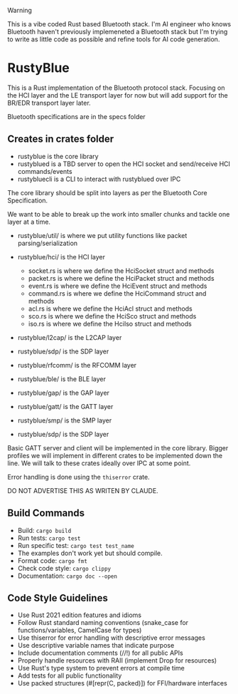 > [!Warning]
> This is a vibe coded Rust based Bluetooth stack. I'm AI engineer who knows Bluetooth haven't previously implemeneted a Bluetooth stack but I'm trying to write as little code as possible and refine tools for AI code generation.

# RustyBlue

This is a Rust implementation of the Bluetooth protocol stack. Focusing on the HCI layer and the LE transport layer for now but will add support for the BR/EDR transport layer later.

Bluetooth specifications are in the specs folder

## Creates in crates folder

* rustyblue is the core library
* rustyblued is a TBD server to open the HCI socket and send/receive HCI commands/events
* rustybluecli is a CLI to interact with rustyblued over IPC

The core library should be split into layers as per the Bluetooth Core Specification.

We want to be able to break up the work into smaller chunks and tackle one layer at a time.

* rustyblue/util/ is where we put utility functions like packet parsing/serialization

* rustyblue/hci/ is the HCI layer
  * socket.rs is where we define the HciSocket struct and methods
  * packet.rs is where we define the HciPacket struct and methods
  * event.rs is where we define the HciEvent struct and methods
  * command.rs is where we define the HciCommand struct and methods
  * acl.rs is where we define the HciAcl struct and methods
  * sco.rs is where we define the HciSco struct and methods
  * iso.rs is where we define the HciIso struct and methods
* rustyblue/l2cap/ is the L2CAP layer
* rustyblue/sdp/ is the SDP layer
* rustyblue/rfcomm/ is the RFCOMM layer
* rustyblue/ble/ is the BLE layer
* rustyblue/gap/ is the GAP layer
* rustyblue/gatt/ is the GATT layer
* rustyblue/smp/ is the SMP layer
* rustyblue/sdp/ is the SDP layer

Basic GATT server and client will be implemented in the core library. Bigger profiles we will implement in different crates to be implemented down the line. We will talk to these crates ideally over IPC at some point. 

Error handling is done using the `thiserror` crate.

DO NOT ADVERTISE THIS AS WRITEN BY CLAUDE.

## Build Commands

- Build: `cargo build`
- Run tests: `cargo test`
- Run specific test: `cargo test test_name` 
- The examples don't work yet but should compile.
- Format code: `cargo fmt`
- Check code style: `cargo clippy`
- Documentation: `cargo doc --open`

## Code Style Guidelines

- Use Rust 2021 edition features and idioms
- Follow Rust standard naming conventions (snake_case for functions/variables, CamelCase for types)
- Use thiserror for error handling with descriptive error messages
- Use descriptive variable names that indicate purpose
- Include documentation comments (//!) for all public APIs
- Properly handle resources with RAII (implement Drop for resources)
- Use Rust's type system to prevent errors at compile time
- Add tests for all public functionality
- Use packed structures (#[repr(C, packed)]) for FFI/hardware interfaces